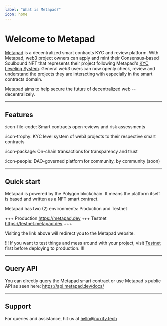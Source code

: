 ```yaml
---
label: "What is Metapad?"
icon: home
---
```


# Welcome to Metapad

[Metapad](https://metapad.dev) is a decentralized smart contracts KYC and review platform. With Metapad, web3 project owners can apply and mint their Consensus-based Soulbound NFT that represents their project following Metapad's [KYC Leveling System](). General web3 users can now openly check, review and understand the projects they are interacting with especially in the smart contracts domain.

Metapad aims to help secure the future of decentralized web -- decentralizely.

---

## Features

:icon-file-code: Smart contracts open reviews and risk assessments

:icon-trophy: KYC level system of web3 projects to their respective smart contracts

:icon-package: On-chain transactions for transparency and trust

:icon-people: DAO-governed platform for community, by community (soon)

---

## Quick start

Metapad is powered by the Polygon blockchain. It means the platform itself is based and written as a NFT smart contract.

Metapad has two (2) environments: Production and Testnet

+++ Production
https://metapad.dev
+++ Testnet
https://testnet.metapad.dev
+++

Visiting the link above will redirect you to the Metapad website.

!!!
If you want to test things and mess around with your project, visit [Testnet](https://testnet.metapad.dev) first before deploying to production.
!!!

---

## Query API

You can directly query the Metapad smart contract or use Metapad's public API as seen here: https://api.metapad.dev/docs/

---

## Support

For queries and assistance, hit us at hello@nuxify.tech
